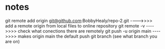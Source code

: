 # notes

git remote add origin git@github.com:BobbyHealy/repo-2.git ---->>>> add a remote origin from local files to online repository
git remote -v  ---->>>> check what conections there are remotely
git push -u origin main ---->>>> makes origin main the default push
git branch (see what branch you are on)
